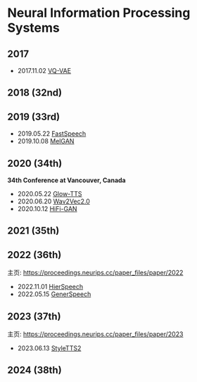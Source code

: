 # Neural Information Processing Systems

## 2017

- 2017.11.02 [VQ-VAE](../Modules/VQ/2017.11.02_VQ-VAE.md)

## 2018 (32nd)

## 2019 (33rd)

- 2019.05.22 [FastSpeech](../Models/TTS2_Acoustic/2019.05.22_FastSpeech.md)
- 2019.10.08 [MelGAN](../Models/TTS3_Vocoder/2019.10.08_MelGAN.md)

## 2020 (34th)

**34th Conference at Vancouver, Canada**

- 2020.05.22 [Glow-TTS](../Models/TTS2_Acoustic/2020.05.22_Glow-TTS.md)
- 2020.06.20 [Wav2Vec2.0](../Models/Speech_Representaion/2020.06.20_Wav2Vec2.0.md)
- 2020.10.12 [HiFi-GAN](../Models/TTS3_Vocoder/2020.10.12_HiFi-GAN.md)

## 2021 (35th)

## 2022 (36th)

主页: <https://proceedings.neurips.cc/paper_files/paper/2022>

- 2022.11.01 [HierSpeech](../Models/E2E/2022.11.01_HierSpeech.md)
- 2022.05.15 [GenerSpeech](../Models/TTS2_Acoustic/2022.05.15_GenerSpeech.md)

## 2023 (37th)

主页: <https://proceedings.neurips.cc/paper_files/paper/2023>

- 2023.06.13 [StyleTTS2](../Models/Speech_LLM/2023.06.13_StyleTTS2.md)

## 2024 (38th)

